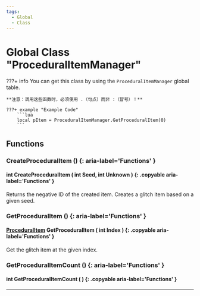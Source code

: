 ```yaml
---
tags:
  - Global
  - Class
---
```

# Global Class "ProceduralItemManager"

???+ info
    You can get this class by using the `ProceduralItemManager` global table.

    **注意：调用这些函数时，必须使用 .（句点）而非 :（冒号）！**
    
    ???+ example "Example Code"
        ```lua
        local pItem = ProceduralItemManager.GetProceduralItem(0)
        ```

## Functions
### CreateProceduralItem () {: aria-label='Functions' }
#### int CreateProceduralItem ( int Seed, int Unknown ) {: .copyable aria-label='Functions' }
Returns the negative ID of the created item.
Creates a glitch item based on a given seed.

### GetProceduralItem () {: aria-label='Functions' }
#### [ProceduralItem](ProceduralItem.md) GetProceduralItem ( int Index ) {: .copyable aria-label='Functions' }
Get the glitch item at the given index.
### GetProceduralItemCount () {: aria-label='Functions' }
#### int GetProceduralItemCount ( ) {: .copyable aria-label='Functions' }
___